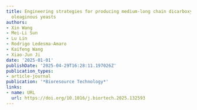 ```yaml
---
title: Engineering strategies for producing medium-long chain dicarboxylic acids in
  oleaginous yeasts
authors:
- Xin Wang
- Mei-Li Sun
- Lu Lin
- Rodrigo Ledesma‐Amaro
- Kaifeng Wang
- Xiao‐Jun Ji
date: '2025-01-01'
publishDate: '2025-04-29T16:28:11.197026Z'
publication_types:
- article-journal
publication: '*Bioresource Technology*'
links:
- name: URL
  url: https://doi.org/10.1016/j.biortech.2025.132593
---
```

